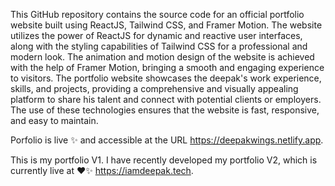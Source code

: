 This GitHub repository contains the source code for an official portfolio website built using ReactJS, Tailwind CSS, and Framer Motion. The website utilizes the power of ReactJS for dynamic and reactive user interfaces, along with the styling capabilities of Tailwind CSS for a professional and modern look. The animation and motion design of the website is achieved with the help of Framer Motion, bringing a smooth and engaging experience to visitors. The portfolio website showcases the deepak's work experience, skills, and projects, providing a comprehensive and visually appealing platform to share his talent and connect with potential clients or employers. The use of these technologies ensures that the website is fast, responsive, and easy to maintain.

Porfolio is live ✨ and accessible at the URL https://deepakwings.netlify.app.

This is my portfolio V1. I have recently developed my portfolio V2, which is currently live at ❤️✨ https://iamdeepak.tech. 
